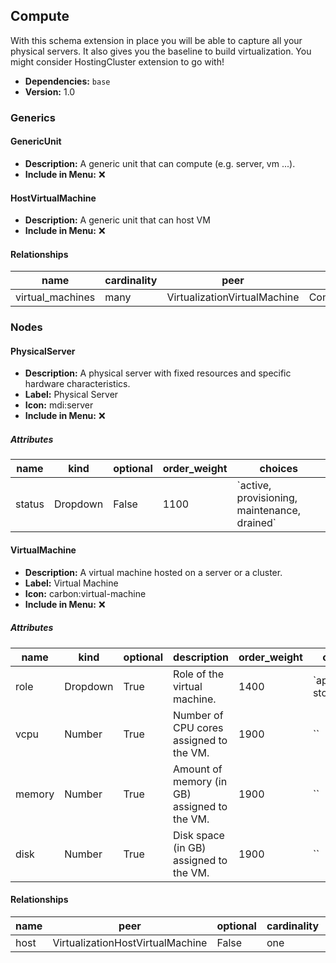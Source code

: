 ## Compute

With this schema extension in place you will be able to capture all your physical servers. It also gives you the baseline to build virtualization. You might consider HostingCluster extension to go with!

- **Dependencies:** `base`
- **Version:** 1.0

### Generics

#### GenericUnit

- **Description:** A generic unit that can compute (e.g. server, vm ...).
- **Include in Menu:** ❌

#### HostVirtualMachine

- **Description:** A generic unit that can host VM
- **Include in Menu:** ❌

#### Relationships

| name | cardinality | peer | kind | optional |
| ---- | ----------- | ---- | ---- | -------- |
| virtual\_machines | many | VirtualizationVirtualMachine | Component | True |

### Nodes

#### PhysicalServer

- **Description:** A physical server with fixed resources and specific hardware characteristics.
- **Label:** Physical Server
- **Icon:** mdi:server
- **Include in Menu:** ❌

##### Attributes

| name | kind | optional | order_weight | choices |
| ---- | ---- | -------- | ------------ | ------- |
| status | Dropdown | False | 1100 | \`active, provisioning, maintenance, drained\` |

#### VirtualMachine

- **Description:** A virtual machine hosted on a server or a cluster.
- **Label:** Virtual Machine
- **Icon:** carbon:virtual-machine
- **Include in Menu:** ❌

##### Attributes

| name | kind | optional | description | order_weight | choices |
| ---- | ---- | -------- | ----------- | ------------ | ------- |
| role | Dropdown | True | Role of the virtual machine\. | 1400 | \`application, storage\` |
| vcpu | Number | True | Number of CPU cores assigned to the VM\. | 1900 | \`\` |
| memory | Number | True | Amount of memory \(in GB\) assigned to the VM\. | 1900 | \`\` |
| disk | Number | True | Disk space \(in GB\) assigned to the VM\. | 1900 | \`\` |

#### Relationships

| name | peer | optional | cardinality | kind | order_weight |
| ---- | ---- | -------- | ----------- | ---- | ------------ |
| host | VirtualizationHostVirtualMachine | False | one | Attribute | 1500 |
